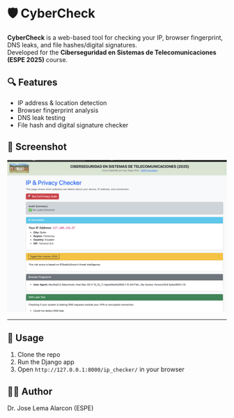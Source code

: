 # 🛡️ CyberCheck

**CyberCheck** is a web-based tool for checking your IP, browser fingerprint, DNS leaks, and file hashes/digital signatures.  
Developed for the **Ciberseguridad en Sistemas de Telecomunicaciones (ESPE 2025)** course.

## 🔍 Features

- IP address & location detection  
- Browser fingerprint analysis  
- DNS leak testing  
- File hash and digital signature checker

## 📸 Screenshot

![Screenshot](checker/static/checker/images/screenshot.png)

---

## 🚀 Usage

1. Clone the repo  
2. Run the Django app  
3. Open `http://127.0.0.1:8000/ip_checker/` in your browser

## 👨‍🏫 Author

Dr. Jose Lema Alarcon (ESPE)
